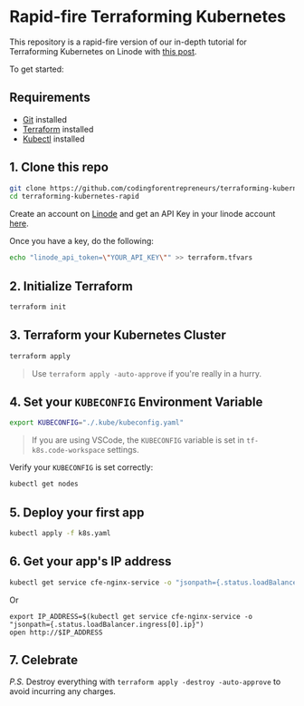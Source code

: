 # Rapid-fire Terraforming Kubernetes
This repository is a rapid-fire version of our in-depth tutorial for Terraforming Kubernetes on Linode with [this post](https://www.codingforentrepreneurs.com/blog/terraforming-kubernetes-on-linode/).

To get started:

## Requirements
- [Git](https://git-scm.com/downloads) installed
- [Terraform](https://developer.hashicorp.com/terraform/downloads) installed
- [Kubectl](https://kubernetes.io/docs/tasks/tools/) installed

## 1. Clone this repo

```bash
git clone https://github.com/codingforentrepreneurs/terraforming-kubernetes-rapid
cd terraforming-kubernetes-rapid
```

Create an account on [Linode](https://www.linode.com/cfe) and get an API Key in your linode account [here](https://cloud.linode.com/profile/tokens).

Once you have a key, do the following:

```bash
echo "linode_api_token=\"YOUR_API_KEY\"" >> terraform.tfvars
```

## 2. Initialize Terraform

```bash
terraform init
```

## 3. Terraform your Kubernetes Cluster
```bash
terraform apply
```
> Use `terraform apply -auto-approve` if you're really in a hurry.

## 4. Set your `KUBECONFIG` Environment Variable

```bash
export KUBECONFIG="./.kube/kubeconfig.yaml"
```
> If you are using VSCode, the `KUBECONFIG` variable is set in `tf-k8s.code-workspace` settings.

Verify your `KUBECONFIG` is set correctly:

```bash
kubectl get nodes
```

## 5. Deploy your first app

```bash
kubectl apply -f k8s.yaml
```

## 6. Get your app's IP address

```bash
kubectl get service cfe-nginx-service -o "jsonpath={.status.loadBalancer.ingress[0].ip}"
```

Or
```
export IP_ADDRESS=$(kubectl get service cfe-nginx-service -o "jsonpath={.status.loadBalancer.ingress[0].ip}")
open http://$IP_ADDRESS
```

## 7. Celebrate

_P.S._ Destroy everything with `terraform apply -destroy -auto-approve` to avoid incurring any charges.
